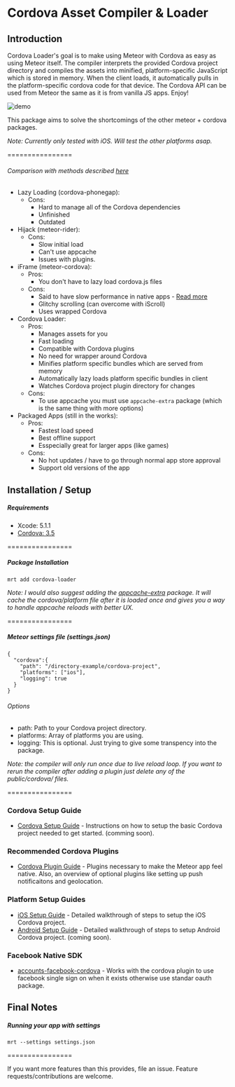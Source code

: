 Cordova Asset Compiler & Loader
================

## Introduction

Cordova Loader's goal is to make using Meteor with Cordova as easy as using Meteor itself. The compiler interprets the provided Cordova project directory and compiles the assets into minified, platform-specific JavaScript which is stored in memory. When the client loads, it automatically pulls in the platform-specific cordova code for that device. The Cordova API can be used from Meteor the same as it is from vanilla JS apps. Enjoy!

![demo](http://cl.ly/image/29231q3f0N46/Image%202014-06-30%20at%2010.40.07%20AM.png)

This package aims to solve the shortcomings of the other meteor + cordova packages. 

*Note: Currently only tested with iOS. Will test the other platforms asap.*

================

###### Comparison with methods described [here](http://zeroasterisk.com/2013/08/22/meteor-phonegapcordova-roundup-fall-2013/)

* Lazy Loading (cordova-phonegap): 
  * Cons:
    * Hard to manage all of the Cordova dependencies
    * Unfinished 
    * Outdated
* Hijack (meteor-rider): 
  * Cons: 
    * Slow initial load
    * Can't use appcache
    * Issues with plugins.
* iFrame (meteor-cordova): 
  * Pros:
     * You don't have to lazy load cordova.js files
  * Cons: 
    * Said to have slow performance in native apps - [Read more](https://github.com/phonegap/phonegap/wiki/iFrame-Usage)
    * Glitchy scrolling (can overcome with iScroll)
    * Uses wrapped Cordova
* Cordova Loader: 
  * Pros:
    * Manages assets for you
    * Fast loading
    * Compatible with Cordova plugins
    * No need for wrapper around Cordova
    * Minifies platform specific bundles which are served from memory
    * Automatically lazy loads platform specific bundles in client
    * Watches Cordova project plugin directory for changes
  * Cons:
    * To use appcache you must use `appcache-extra` package (which is the same thing with more options)
* Packaged Apps (still in the works):
  * Pros:
    * Fastest load speed
    * Best offline support
    * Esspecially great for larger apps (like games)
  * Cons:
    * No hot updates / have to go through normal app store approval
    * Support old versions of the app

## Installation / Setup

##### Requirements
* Xcode: 5.1.1
* [Cordova: 3.5](http://cordova.apache.org/)

================

##### Package Installation
````
mrt add cordova-loader
````
*Note: I would also suggest adding the [appcache-extra](http://github.com/andrewreedy/meteor-appcache-extra) package. It will cache the cordova/platform file after it is loaded once and gives you a way to handle appcache reloads with better UX.*

================

##### Meteor settings file (settings.json)
````
{
  "cordova":{
    "path": "/directory-example/cordova-project",
    "platforms": ["ios"],
    "logging": true
  }
}
````
###### Options
* path: Path to your Cordova project directory.
* platforms: Array of platforms you are using.
* logging: This is optional. Just trying to give some transpency into the package.

*Note: the compiler will only run once due to live reload loop. If you want to rerun the compiler after adding a plugin just delete any of the public/cordova/ files.*

================

### Cordova Setup Guide
* [Cordova Setup Guide](https://github.com/andrewreedy/meteor-cordova-loader/wiki/Cordova-Setup) - Instructions on how to setup the basic Cordova project needed to get started. (comming soon).

### Recommended Cordova Plugins
* [Cordova Plugin Guide](https://github.com/andrewreedy/meteor-cordova-loader/wiki/Cordova-Plugins) - Plugins necessary to make the Meteor app feel native. Also, an overview of optional plugins like setting up push notificaitons and geolocation.

### Platform Setup Guides
* [iOS Setup Guide](https://github.com/andrewreedy/meteor-cordova-loader/wiki/iOS-Setup) - Detailed walkthrough of steps to setup the iOS Cordova project.
* [Android Setup Guide](https://github.com/andrewreedy/meteor-cordova-loader/wiki/Anroid-Setup) - Detailed walkthrough of steps to setup Android Cordova project. (coming soon).

### Facebook Native SDK
* [accounts-facebook-cordova](https://github.com/andrewreedy/meteor-accounts-facebook-cordova) - Works with the cordova plugin to use facebook single sign on when it exists otherwise use standar oauth package.

## Final Notes

##### Running your app with settings
````
mrt --settings settings.json
````
================

If you want more features than this provides, file an issue. Feature requests/contributions are welcome.
